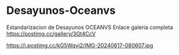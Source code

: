 # Desayunos-Oceanvs
Estandarizacion de Desayunos OCEANVS
Enlace galeria completa
https://postimg.cc/gallery/3Gt4CcV

https://i.postimg.cc/kG5Wqyj2/IMG-20240617-080607.jpg

